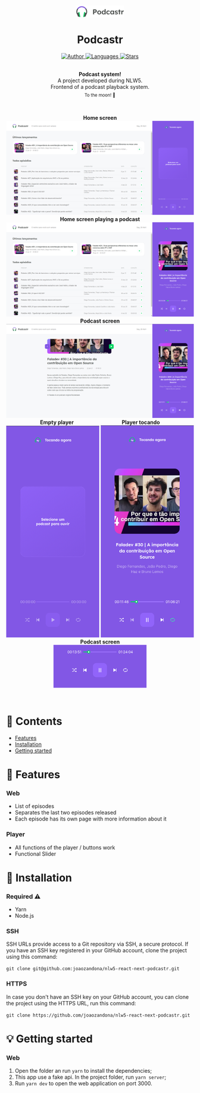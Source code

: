 <br />

<p align="center">
  <img alt="Logo" src="./public/logo.svg" width="130px" />
</p>

<h1 align="center" style="text-align: center;">Podcastr</h1>

<p align="center">
	<a href="https://github.com/joaozandona">
		<img alt="Author" src="https://img.shields.io/badge/Autor-Jo%C3%A3o%20Zandon%C3%A1-brightgreen" />
	</a>
	<a href="#">
		<img alt="Languages" src="https://img.shields.io/badge/Languages-3-brightgreen" />
	</a>
	<a href="#">
		<img alt="Stars" src="https://img.shields.io/badge/State-Finished-brightgreen" />
	</a>
</p>

<p align="center">
	<br /><b>Podcast system!</b><br />
  A project developed during NLW5.
  <br />
	<span>Frontend of a podcast playback system.</span><br />
	<sub>To the moon! 🚀</sub>
</p>

<br />

<p align="center">
	<b>Home screen</b><br />
  <img alt="Home screen" src="./.github/tela_inicial.png" />
  <b>Home screen playing a podcast</b><br />
	<img alt="Create" src="./.github/tela_inicial_rodando_podcast.png" />
  <b>Podcast screen</b><br />
	<img alt="Update" src="./.github/tela_podcast.png" />
  <b>Empty player&nbsp&nbsp&nbsp&nbsp&nbsp&nbsp&nbsp&nbsp&nbsp&nbsp&nbsp&nbsp&nbsp&nbsp&nbsp&nbsp&nbsp&nbsp&nbsp&nbsp&nbsp&nbsp&nbsp&nbsp&nbsp&nbsp&nbsp&nbsp&nbsp&nbsp&nbsp&nbsp&nbsp&nbsp&nbsp&nbsp&nbsp&nbsp Player tocando</b><br />
	<img alt="Home" src="./.github/player_vazio.png" width="250px" />
  <img alt="Plates" src="./.github/player_rodando.png" width="250px" /><br />
	<b>Podcast screen</b><br />
  <img alt="Search" src="./.github/botoes_player.png" width="250px" />
</p>

<br />

# :pushpin: Contents

- [Features](#rocket-features)
- [Installation](#wrench-installation)
- [Getting started](#bulb-getting-started)
# :rocket: Features

### Web

- List of episodes
- Separates the last two episodes released
- Each episode has its own page with more information about it

### Player

- All functions of the player / buttons work
- Functional Slider

# :wrench: Installation

### Required :warning:
- Yarn
- Node.js

### SSH

SSH URLs provide access to a Git repository via SSH, a secure protocol. If you have an SSH key registered in your GitHub account, clone the project using this command:

```git clone git@github.com:joaozandona/nlw5-react-next-podcastr.git```

### HTTPS

In case you don't have an SSH key on your GitHub account, you can clone the project using the HTTPS URL, run this command:

```git clone https://github.com/joaozandona/nlw5-react-next-podcastr.git```

# :bulb: Getting started

### Web

1. Open the folder an run ```yarn``` to install the dependencies;
2. This app use a fake api. In the project folder, run ```yarn server```;
3. Run ```yarn dev``` to open the web application on port 3000.


